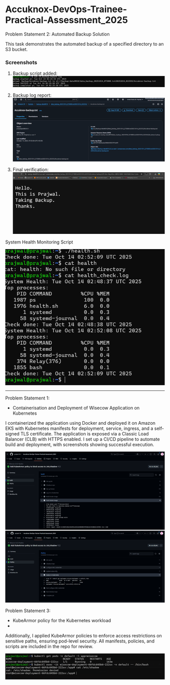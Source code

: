 # Accuknox-DevOps-Trainee-Practical-Assessment_2025
Problem Statement 2: Automated Backup Solution

This task demonstrates the automated backup of a specified directory to an S3 bucket.

### Screenshots
 
1. Backup script added:  
![Backup 1](screenshots/1.png)

3. Backup log report:  
![Backup 3](screenshots/3.png)

4. Final verification:  
![Backup 4](screenshots/4.png)

 System Health Monitoring Script

![Backup 2](screenshots/2.png)

********************************************************************************************************************************************
Problem Statement 1: 

 - Containerisation and Deployment of Wisecow Application on Kubernetes

I containerized the application using Docker and deployed it on Amazon EKS with Kubernetes manifests for deployment, service, ingress, and a self-signed TLS certificate. The application is exposed via a Classic Load Balancer (CLB) with HTTPS enabled. I set up a CI/CD pipeline to automate build and deployment, with screenshots showing successful execution.

![Backup 5](screenshots/5.png)
![Backup 6](screenshots/6.png)

Problem Statement 3:

- KubeArmor policy for the Kubernetes workload
- 
Additionally, I applied KubeArmor policies to enforce access restrictions on sensitive paths, ensuring pod-level security. All manifests, policies, and scripts are included in the repo for review.

![Backup 7](screenshots/7.png)



